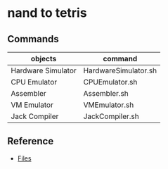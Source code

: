 # nand to tetris

## Commands
| objects | command |
|---------|---------|
|Hardware Simulator |HardwareSimulator.sh|
|CPU Emulator| CPUEmulator.sh|
|Assembler| Assembler.sh|
|VM Emulator| VMEmulator.sh|
|Jack Compiler| JackCompiler.sh|


## Reference
- [Files](https://drive.google.com/file/d/1QDYIvriWBS_ARntfmZ5E856OEPpE4j1F/view)